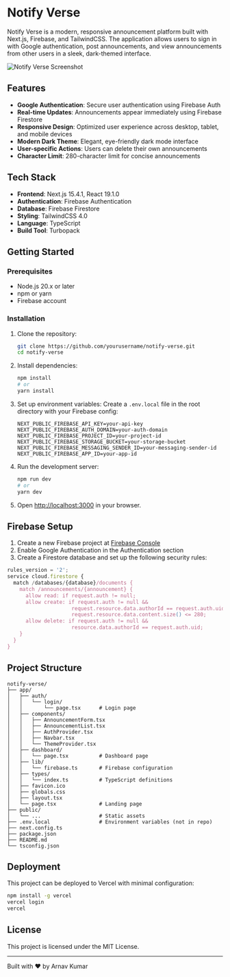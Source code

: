 # Notify Verse

Notify Verse is a modern, responsive announcement platform built with Next.js, Firebase, and TailwindCSS. The application allows users to sign in with Google authentication, post announcements, and view announcements from other users in a sleek, dark-themed interface.

![Notify Verse Screenshot](https://via.placeholder.com/800x450?text=Notify+Verse+Screenshot)

## Features

- **Google Authentication**: Secure user authentication using Firebase Auth
- **Real-time Updates**: Announcements appear immediately using Firebase Firestore
- **Responsive Design**: Optimized user experience across desktop, tablet, and mobile devices
- **Modern Dark Theme**: Elegant, eye-friendly dark mode interface
- **User-specific Actions**: Users can delete their own announcements
- **Character Limit**: 280-character limit for concise announcements

## Tech Stack

- **Frontend**: Next.js 15.4.1, React 19.1.0
- **Authentication**: Firebase Authentication
- **Database**: Firebase Firestore
- **Styling**: TailwindCSS 4.0
- **Language**: TypeScript
- **Build Tool**: Turbopack

## Getting Started

### Prerequisites

- Node.js 20.x or later
- npm or yarn
- Firebase account

### Installation

1. Clone the repository:
   ```bash
   git clone https://github.com/yourusername/notify-verse.git
   cd notify-verse
   ```

2. Install dependencies:
   ```bash
   npm install
   # or
   yarn install
   ```

3. Set up environment variables:
   Create a `.env.local` file in the root directory with your Firebase config:
   ```
   NEXT_PUBLIC_FIREBASE_API_KEY=your-api-key
   NEXT_PUBLIC_FIREBASE_AUTH_DOMAIN=your-auth-domain
   NEXT_PUBLIC_FIREBASE_PROJECT_ID=your-project-id
   NEXT_PUBLIC_FIREBASE_STORAGE_BUCKET=your-storage-bucket
   NEXT_PUBLIC_FIREBASE_MESSAGING_SENDER_ID=your-messaging-sender-id
   NEXT_PUBLIC_FIREBASE_APP_ID=your-app-id
   ```

4. Run the development server:
   ```bash
   npm run dev
   # or
   yarn dev
   ```

5. Open [http://localhost:3000](http://localhost:3000) in your browser.

## Firebase Setup

1. Create a new Firebase project at [Firebase Console](https://console.firebase.google.com/)
2. Enable Google Authentication in the Authentication section
3. Create a Firestore database and set up the following security rules:

```javascript
rules_version = '2';
service cloud.firestore {
  match /databases/{database}/documents {
    match /announcements/{announcement} {
      allow read: if request.auth != null;
      allow create: if request.auth != null && 
                     request.resource.data.authorId == request.auth.uid &&
                     request.resource.data.content.size() <= 280;
      allow delete: if request.auth != null && 
                     resource.data.authorId == request.auth.uid;
    }
  }
}
```

## Project Structure

```
notify-verse/
├── app/
│   ├── auth/
│   │   └── login/
│   │       └── page.tsx      # Login page
│   ├── components/
│   │   ├── AnnouncementForm.tsx
│   │   ├── AnnouncementList.tsx
│   │   ├── AuthProvider.tsx
│   │   ├── Navbar.tsx
│   │   └── ThemeProvider.tsx
│   ├── dashboard/
│   │   └── page.tsx          # Dashboard page
│   ├── lib/
│   │   └── firebase.ts       # Firebase configuration
│   ├── types/
│   │   └── index.ts          # TypeScript definitions
│   ├── favicon.ico
│   ├── globals.css
│   ├── layout.tsx
│   └── page.tsx              # Landing page
├── public/
│   └── ...                   # Static assets
├── .env.local                # Environment variables (not in repo)
├── next.config.ts
├── package.json
├── README.md
└── tsconfig.json
```

## Deployment

This project can be deployed to Vercel with minimal configuration:

```bash
npm install -g vercel
vercel login
vercel
```

## License

This project is licensed under the MIT License.

---

Built with ❤️ by Arnav Kumar
